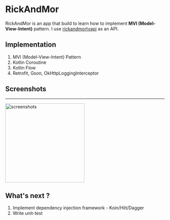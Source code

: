 # RickAndMor

RickAndMor is an app that build to learn how to implement <strong>MVI (Model-View-Intent)</strong> pattern. I use [rickandmortyapi](https://rickandmortyapi.com/) as an API.

## Implementation
1. MVI (Model-View-Intent) Pattern
2. Kotlin Coroutine 
3. Kotlin Flow
4. Retrofit, Gson, OkHttpLoggingInterceptor

## Screenshots
--------------
<img src="screenshots/rickandmor.gif" alt="screenshots" width="250">

## What's next ?
1. Implement dependency injection framework - Koin/Hilt/Dagger
2. Write unit-test